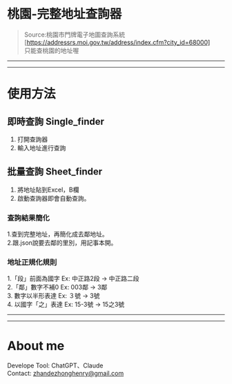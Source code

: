 # 桃園-完整地址查詢器
> Source:桃園市門牌電子地圖查詢系統[https://addressrs.moi.gov.tw/address/index.cfm?city_id=68000]  
>  只能查桃園的地址喔
---
---
# 使用方法
## 即時查詢 Single_finder
1. 打開查詢器
2. 輸入地址進行查詢
## 批量查詢 Sheet_finder
1. 將地址貼到Excel，B欄
2. 啟動查詢器即會自動查詢。

### 查詢結果簡化
1.查到完整地址，再簡化成去鄰地址。  
2.跟.json說要去鄰的里別，用記事本開。

### 地址正規化規則
1.「段」前面為國字 Ex: 中正路2段 → 中正路二段  
2.「鄰」數字不補0 Ex: 003鄰 → 3鄰  
3. 數字以半形表達 Ex: ３號 → 3號  
4. 以國字「之」表達 Ex: 15-3號 → 15之3號


---
---
# About me
Develope Tool: ChatGPT、Claude  
Contact: zhandezhonghenry@gmail.com
